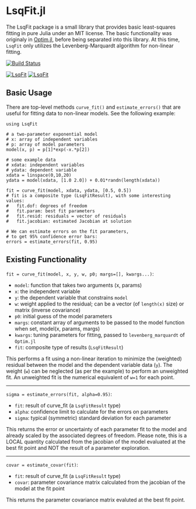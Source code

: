 LsqFit.jl
===========

The LsqFit package is a small library that provides basic least-squares fitting in pure Julia under an MIT license. The basic functionality was originaly in [Optim.jl](https://github.com/JuliaOpt/Optim.jl), before being separated into this library.  At this time, `LsqFit` only utilizes the Levenberg-Marquardt algorithm for non-linear fitting.

[![Build Status](https://travis-ci.org/JuliaOpt/LsqFit.jl.svg)](https://travis-ci.org/JuliaOpt/LsqFit.jl)

[![LsqFit](http://pkg.julialang.org/badges/LsqFit_0.3.svg)](http://pkg.julialang.org/?pkg=LsqFit&ver=0.3)
[![LsqFit](http://pkg.julialang.org/badges/LsqFit_0.4.svg)](http://pkg.julialang.org/?pkg=LsqFit&ver=0.4)

Basic Usage
-----------

There are top-level methods `curve_fit()` and `estimate_errors()` that are useful for fitting data to non-linear models. See the following example:

    using LsqFit

    # a two-parameter exponential model
    # x: array of independent variables
    # p: array of model parameters
    model(x, p) = p[1]*exp(-x.*p[2])

    # some example data
    # xdata: independent variables
    # ydata: dependent variable
    xdata = linspace(0,10,20)
    ydata = model(xdata, [1.0 2.0]) + 0.01*randn(length(xdata))

    fit = curve_fit(model, xdata, ydata, [0.5, 0.5])
    # fit is a composite type (LsqFitResult), with some interesting values:
    #	fit.dof: degrees of freedom
    #	fit.param: best fit parameters
    #	fit.resid: residuals = vector of residuals
    #	fit.jacobian: estimated Jacobian at solution

    # We can estimate errors on the fit parameters,
    # to get 95% confidence error bars:
    errors = estimate_errors(fit, 0.95)


Existing Functionality
----------------------

`fit = curve_fit(model, x, y, w, p0; margs=[], kwargs...)`:

* `model`: function that takes two arguments (x, params)
* `x`: the independent variable
* `y`: the dependent variable that constrains `model`
* `w`: weight applied to the residual; can be a vector (of `length(x)` size) or matrix (inverse covariance)
* `p0`: initial guess of the model parameters
* `margs`: constant array of arguments to be passed to the model function when set, model(x, params, margs)
* `kwargs`: tuning parameters for fitting, passed to `levenberg_marquardt` of `Optim.jl`
* `fit`: composite type of results (`LsqFitResult`)


This performs a fit using a non-linear iteration to minimize the (weighted) residual between the model and the dependent variable data (`y`). The weight (`w`) can be neglected (as per the example) to perform an unweighted fit. An unweighted fit is the numerical equivalent of `w=1` for each point.

----

`sigma = estimate_errors(fit, alpha=0.95)`:

* `fit`: result of curve_fit (a `LsqFitResult` type)
* `alpha`: confidence limit to calculate for the errors on parameters
* `sigma`: typical (symmetric) standard deviation for each parameter

This returns the error or uncertainty of each parameter fit to the model and already scaled by the associated degrees of freedom.  Please note, this is a LOCAL quantity calculated from the jacobian of the model evaluated at the best fit point and NOT the result of a parameter exploration.

----

`covar = estimate_covar(fit)`:

* `fit`: result of curve_fit (a `LsqFitResult` type)
* `covar`: parameter covariance matrix calculated from the jacobian of the model at the fit point

This returns the parameter covariance matrix evaluted at the best fit point.
